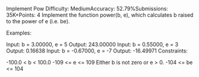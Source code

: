 Implement Pow
Difficulty: MediumAccuracy: 52.79%Submissions: 35K+Points: 4
Implement the function power(b, e), which calculates b raised to the power of e (i.e. be).

Examples:

Input: b = 3.00000, e = 5
Output: 243.00000
Input: b = 0.55000, e = 3
Output: 0.16638
Input: b = -0.67000, e = -7
Output: -16.49971
Constraints:

-100.0 < b < 100.0
-109 <= e <= 109
Either b is not zero or e > 0.
-104 <= be <= 104
